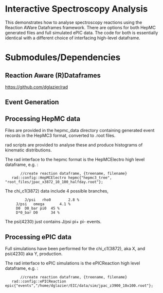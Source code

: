 # Interactive Spectroscopy Analysis

This demonstrates how to analyse spectroscopy reactions using the
Reaction AWare Dataframes framework. There are options for both
HepMC generated files and full simulated ePIC data. The code for both
is essentially identical with a different choice of interfacing
high-level dataframe.

# Submodules/Dependencies

## Reaction Aware (R)Dataframes
https://github.com/dglazier/rad

## Event Generation

## Processing HepMC data

Files are provided in the hepmc_data directory containing generated
event records in the HepMC3 format, converted to .root files.

rad scripts are provided to analyse these and produce histograms
of kinematic distributions.

The rad interface to the hepmc format is the HepMCElectro
high level dataframe, e.g. :

     	   //create reaction dataframe, {treename, filename}
   	   rad::config::HepMCElectro hepmc{"hepmc3_tree", "root_files/jpac_x3872_10_100_halfday.root"};
	   
The chi_c1(3872) data include 4 possible branches,

     		 J/psi   rho0	     2.8 %
		 J/psi   omega	     4.1 %
		 D0	 D0_bar	pi0  45 %
		 D*0_bar D0	     34 %

The psi(4230) just contains J/psi pi+ pi- events.


## Processing ePIC data

Full simulations have been performed for the chi_c1(3872), aka X, and psi(4230) aka Y, production.

The rad interface to ePIC simulations is the ePICReaction 
high level dataframe, e.g. :

     	   //create reaction dataframe, {treename, filename}
   	   rad::config::ePICReaction epic{"events","/home/dglazier/EIC/data/sim/jpac_z3900_10x100.root"};